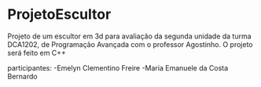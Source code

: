 # ProjetoEscultor
Projeto de um escultor em 3d para avaliação da segunda unidade da turma DCA1202, de Programação Avançada com o professor Agostinho. O projeto será feito em C++

participantes: 
-Emelyn Clementino Freire 
-Maria Emanuele da Costa Bernardo
